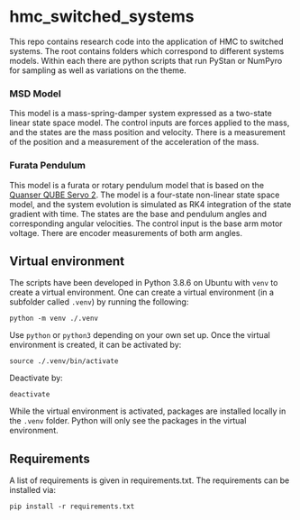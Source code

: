 # hmc_switched_systems
This repo contains research code into the application of HMC to switched systems. The root contains folders which correspond to different systems models. Within each there are python scripts that run PyStan or NumPyro for sampling as well as variations on the theme.

### MSD Model
This model is a mass-spring-damper system expressed as a two-state linear state space model. The control inputs are forces applied to the mass, and the states are the mass position and velocity. There is a measurement of the position and a measurement of the acceleration of the mass.

### Furata Pendulum
This model is a furata or rotary pendulum model that is based on the [Quanser QUBE Servo 2](https://www.quanser.com/products/qube-servo-2/). The model is a four-state non-linear state space model, and the system evolution is simulated as RK4 integration of the state gradient with time. The states are the base and pendulum angles and corresponding angular velocities. The control input is the base arm motor voltage. There are encoder measurements of both arm angles.

## Virtual environment
The scripts have been developed in Python 3.8.6 on Ubuntu with `venv` to create a virtual environment. One can create a virtual environment (in a subfolder called `.venv`) by running the following:
```
python -m venv ./.venv
``` 
Use `python` or `python3` depending on your own set up. Once the virtual environment is created, it can be activated by:
```
source ./.venv/bin/activate
```
Deactivate by:
```
deactivate
```
While the virtual environment is activated, packages are installed locally in the `.venv` folder. Python will only see the packages in the virtual environment.
## Requirements
A list of requirements is given in requirements.txt. The requirements can be installed via:
```
pip install -r requirements.txt
```
